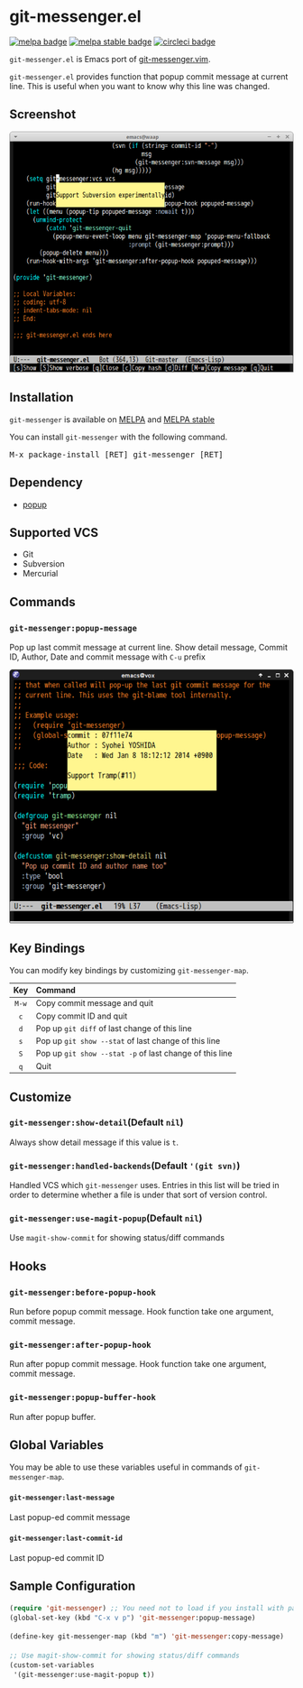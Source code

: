 # git-messenger.el

[![melpa badge][melpa-badge]][melpa-link]
[![melpa stable badge][melpa-stable-badge]][melpa-stable-link]
[![circleci badge][circleci-badge]][circleci-link]

`git-messenger.el` is Emacs port of [git-messenger.vim](https://github.com/rhysd/git-messenger.vim).

`git-messenger.el` provides function that popup commit message at current line.
This is useful when you want to know why this line was changed.


## Screenshot

![Screenshot of git-messenger.el](image/git-messenger.png)


## Installation

`git-messenger` is available on [MELPA](https://melpa.org/) and [MELPA stable](https://stable.melpa.org/)

You can install `git-messenger` with the following command.

<kbd>M-x package-install [RET] git-messenger [RET]</kbd>


## Dependency

* [popup](https://github.com/auto-complete/popup-el)


## Supported VCS

- Git
- Subversion
- Mercurial


## Commands

### `git-messenger:popup-message`

Pop up last commit message at current line. Show detail message, Commit ID, Author,
Date and commit message with `C-u` prefix

![Screenshot of git-messenger with prefix argument](image/git-messenger-detail.png)


## Key Bindings

You can modify key bindings by customizing `git-messenger-map`.

| Key                  | Command                                                 |
|:--------------------:|:--------------------------------------------------------|
| `M-w`                | Copy commit message and quit                            |
| `c`                  | Copy commit ID and quit                                 |
| `d`                  | Pop up `git diff` of last change of this line           |
| `s`                  | Pop up `git show --stat` of last change of this line    |
| `S`                  | Pop up `git show --stat -p` of last change of this line |
| `q`                  | Quit                                                    |


## Customize

### `git-messenger:show-detail`(Default `nil`)

Always show detail message if this value is `t`.

### `git-messenger:handled-backends`(Default `'(git svn)`)

Handled VCS which `git-messenger` uses.
Entries in this list will be tried in order to determine whether a
file is under that sort of version control.

### `git-messenger:use-magit-popup`(Default `nil`)

Use `magit-show-commit` for showing status/diff commands

## Hooks

### `git-messenger:before-popup-hook`

Run before popup commit message. Hook function take one argument, commit message.

### `git-messenger:after-popup-hook`

Run after popup commit message. Hook function take one argument, commit message.

### `git-messenger:popup-buffer-hook`

Run after popup buffer.


## Global Variables

You may be able to use these variables useful in commands of `git-messenger-map`.

#### `git-messenger:last-message`

Last popup-ed commit message

#### `git-messenger:last-commit-id`

Last popup-ed commit ID


## Sample Configuration

```lisp
(require 'git-messenger) ;; You need not to load if you install with package.el
(global-set-key (kbd "C-x v p") 'git-messenger:popup-message)

(define-key git-messenger-map (kbd "m") 'git-messenger:copy-message)

;; Use magit-show-commit for showing status/diff commands
(custom-set-variables
 '(git-messenger:use-magit-popup t))
```

[melpa-link]: https://melpa.org/#/git-messenger
[melpa-stable-link]: https://stable.melpa.org/#/git-messenger
[circleci-link]: https://app.circleci.com/pipelines/github/emacsorphanage/git-messenger
[melpa-badge]: https://melpa.org/packages/git-messenger-badge.svg
[melpa-stable-badge]: https://stable.melpa.org/packages/git-messenger-badge.svg
[circleci-badge]: https://img.shields.io/circleci/project/github/emacsorphanage/git-messenger.svg
